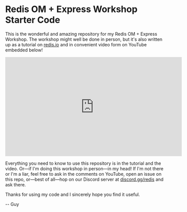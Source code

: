 # Redis OM + Express Workshop Starter Code

This is the wonderful and amazing repository for my Redis OM + Express Workshop. The workshop might well be done in person, but it's also written up as a tutorial on [redis.io](https://redis.io/docs/stack/get-started/tutorials/stack-node/) and in convenient video form on YouTube embedded below!

<iframe width="560" height="315" src="https://www.youtube.com/embed/KUfufrwpBkM" title="YouTube video player" frameborder="0" allow="accelerometer; autoplay; clipboard-write; encrypted-media; gyroscope; picture-in-picture" allowfullscreen></iframe>

Everything you need to know to use this repository is in the tutorial and the video. Or—if I'm doing this workshop in person—in my head! If I'm not there or I'm a liar, feel free to ask in the comments on YouTube, open an issue on this repo, or—best of all—hop on our Discord server at [discord.gg/redis](https://discord.gg/redis) and ask there.

Thanks for using my code and I sincerely hope you find it useful.

-- Guy
